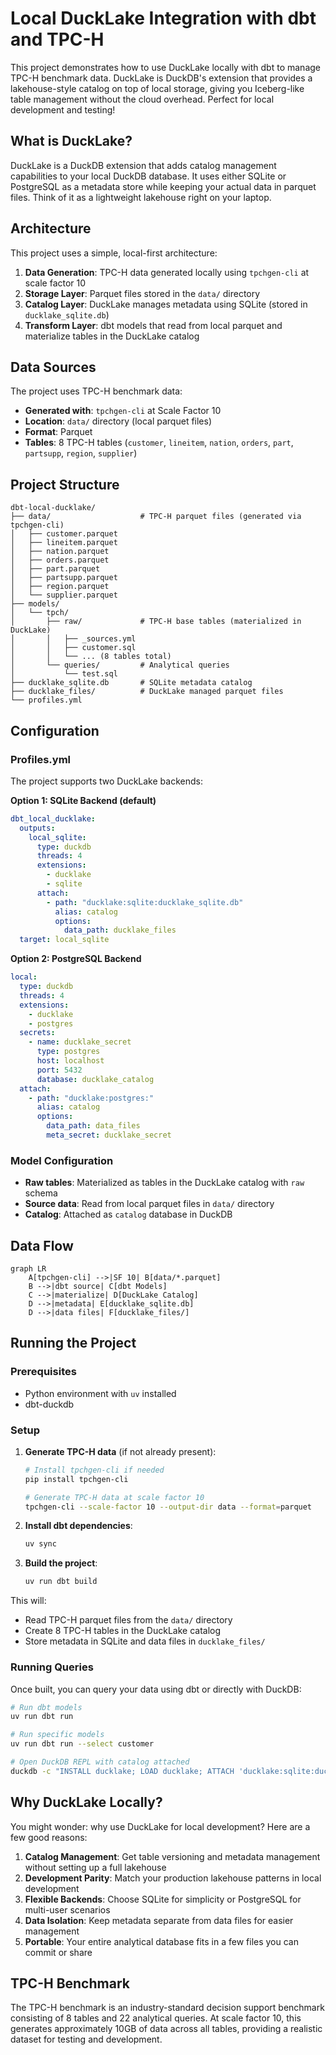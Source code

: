 # Local DuckLake Integration with dbt and TPC-H

This project demonstrates how to use DuckLake locally with dbt to manage TPC-H benchmark data. DuckLake is DuckDB's extension that provides a lakehouse-style catalog on top of local storage, giving you Iceberg-like table management without the cloud overhead. Perfect for local development and testing!

## What is DuckLake?

DuckLake is a DuckDB extension that adds catalog management capabilities to your local DuckDB database. It uses either SQLite or PostgreSQL as a metadata store while keeping your actual data in parquet files. Think of it as a lightweight lakehouse right on your laptop.

## Architecture

This project uses a simple, local-first architecture:

1. **Data Generation**: TPC-H data generated locally using `tpchgen-cli` at scale factor 10
2. **Storage Layer**: Parquet files stored in the `data/` directory
3. **Catalog Layer**: DuckLake manages metadata using SQLite (stored in `ducklake_sqlite.db`)
4. **Transform Layer**: dbt models that read from local parquet and materialize tables in the DuckLake catalog

## Data Sources

The project uses TPC-H benchmark data:
- **Generated with**: `tpchgen-cli` at Scale Factor 10
- **Location**: `data/` directory (local parquet files)
- **Format**: Parquet
- **Tables**: 8 TPC-H tables (`customer`, `lineitem`, `nation`, `orders`, `part`, `partsupp`, `region`, `supplier`)

## Project Structure

```
dbt-local-ducklake/
├── data/                    # TPC-H parquet files (generated via tpchgen-cli)
│   ├── customer.parquet
│   ├── lineitem.parquet
│   ├── nation.parquet
│   ├── orders.parquet
│   ├── part.parquet
│   ├── partsupp.parquet
│   ├── region.parquet
│   └── supplier.parquet
├── models/
│   └── tpch/
│       ├── raw/             # TPC-H base tables (materialized in DuckLake)
│       │   ├── _sources.yml
│       │   ├── customer.sql
│       │   └── ... (8 tables total)
│       └── queries/         # Analytical queries
│           └── test.sql
├── ducklake_sqlite.db       # SQLite metadata catalog
├── ducklake_files/          # DuckLake managed parquet files
└── profiles.yml
```

## Configuration

### Profiles.yml

The project supports two DuckLake backends:

**Option 1: SQLite Backend (default)**
```yaml
dbt_local_ducklake:
  outputs:
    local_sqlite:
      type: duckdb
      threads: 4
      extensions:
        - ducklake
        - sqlite
      attach:
        - path: "ducklake:sqlite:ducklake_sqlite.db"
          alias: catalog
          options:
            data_path: ducklake_files
  target: local_sqlite
```

**Option 2: PostgreSQL Backend**
```yaml
local:
  type: duckdb
  threads: 4
  extensions:
    - ducklake
    - postgres
  secrets:
    - name: ducklake_secret
      type: postgres
      host: localhost
      port: 5432
      database: ducklake_catalog
  attach:
    - path: "ducklake:postgres:"
      alias: catalog
      options:
        data_path: data_files
        meta_secret: ducklake_secret
```

### Model Configuration
- **Raw tables**: Materialized as tables in the DuckLake catalog with `raw` schema
- **Source data**: Read from local parquet files in `data/` directory
- **Catalog**: Attached as `catalog` database in DuckDB

## Data Flow

```mermaid
graph LR
    A[tpchgen-cli] -->|SF 10| B[data/*.parquet]
    B -->|dbt source| C[dbt Models]
    C -->|materialize| D[DuckLake Catalog]
    D -->|metadata| E[ducklake_sqlite.db]
    D -->|data files| F[ducklake_files/]
```

## Running the Project

### Prerequisites
- Python environment with `uv` installed
- dbt-duckdb

### Setup

1. **Generate TPC-H data** (if not already present):
   ```bash
   # Install tpchgen-cli if needed
   pip install tpchgen-cli
   
   # Generate TPC-H data at scale factor 10
   tpchgen-cli --scale-factor 10 --output-dir data --format=parquet
   ```

2. **Install dbt dependencies**:
   ```bash
   uv sync
   ```

3. **Build the project**:
   ```bash
   uv run dbt build
   ```

This will:
- Read TPC-H parquet files from the `data/` directory
- Create 8 TPC-H tables in the DuckLake catalog
- Store metadata in SQLite and data files in `ducklake_files/`

### Running Queries

Once built, you can query your data using dbt or directly with DuckDB:

```bash
# Run dbt models
uv run dbt run

# Run specific models
uv run dbt run --select customer

# Open DuckDB REPL with catalog attached
duckdb -c "INSTALL ducklake; LOAD ducklake; ATTACH 'ducklake:sqlite:ducklake_sqlite.db' AS catalog; USE catalog; SELECT * FROM raw.customer LIMIT 10;"
```

## Why DuckLake Locally?

You might wonder: why use DuckLake for local development? Here are a few good reasons:

1. **Catalog Management**: Get table versioning and metadata management without setting up a full lakehouse
2. **Development Parity**: Match your production lakehouse patterns in local development
3. **Flexible Backends**: Choose SQLite for simplicity or PostgreSQL for multi-user scenarios
4. **Data Isolation**: Keep metadata separate from data files for easier management
5. **Portable**: Your entire analytical database fits in a few files you can commit or share

## TPC-H Benchmark

The TPC-H benchmark is an industry-standard decision support benchmark consisting of 8 tables and 22 analytical queries. At scale factor 10, this generates approximately 10GB of data across all tables, providing a realistic dataset for testing and development.
